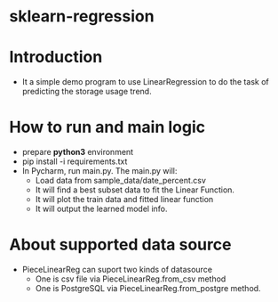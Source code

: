 # sklearn-regression

# Introduction
* It a simple demo program to use LinearRegression to do the task of predicting the storage usage trend.

# How to run and main logic
* prepare **python3** environment
* pip install -i requirements.txt
* In Pycharm, run main.py. The main.py will:
    * Load data from sample_data/date_percent.csv
    * It will find a best subset data to fit the Linear Function.
    * It will plot the train data and fitted linear function
    * It will output the learned model info.
    
# About supported data source
* PieceLinearReg can suport two kinds of datasource
    * One is csv file via PieceLinearReg.from_csv method
    * One is PostgreSQL via PieceLinearReg.from_postgre method.